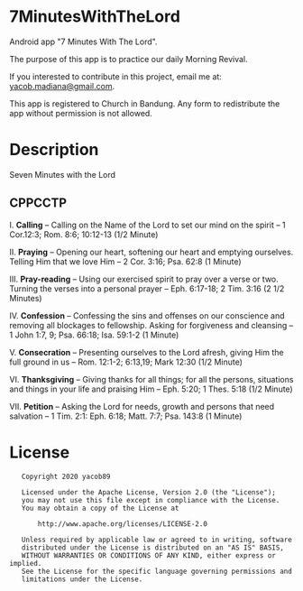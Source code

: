 # 7MinutesWithTheLord

Android app "7 Minutes With The Lord".

The purpose of this app is to practice our daily Morning Revival.

If you interested to contribute in this project, email me at: yacob.madiana@gmail.com.

This app is registered to Church in Bandung. Any form to redistribute the app without permission is not allowed.

# Description

Seven Minutes with the Lord

## CPPCCTP

I. **Calling** – Calling on the Name of the Lord to set our mind on the spirit – 1 Cor.12:3; Rom. 8:6; 10:12-13 (1/2 Minute)

II. **Praying** – Opening our heart, softening our heart and emptying ourselves. Telling Him that we love Him – 2 Cor. 3:16; Psa. 62:8 (1 Minute)

III. **Pray-reading** – Using our exercised spirit to pray over a verse or two. Turning the verses into a personal prayer – Eph. 6:17-18; 2 Tim. 3:16 (2 1/2 Minutes)

IV. **Confession** – Confessing the sins and offenses on our conscience and removing all blockages to fellowship. Asking for forgiveness and cleansing – 1 John 1:7, 9; Psa. 66:18; Isa. 59:1-2 (1 Minute)

V. **Consecration** – Presenting ourselves to the Lord afresh, giving Him the full ground in us – Rom. 12:1-2; 6:13,19; Mark 12:30 (1/2 Minute)

VI. **Thanksgiving** – Giving thanks for all things; for all the persons, situations and things in your life and praising Him – Eph. 5:20; 1 Thes. 5:18 (1/2 Minute)

VII. **Petition** – Asking the Lord for needs, growth and persons that need salvation – 1 Tim. 2:1: Eph. 6:18; Matt. 7:7; Psa. 143:8 (1 Minute)

# License

```
   Copyright 2020 yacob89

   Licensed under the Apache License, Version 2.0 (the "License");
   you may not use this file except in compliance with the License.
   You may obtain a copy of the License at

       http://www.apache.org/licenses/LICENSE-2.0

   Unless required by applicable law or agreed to in writing, software
   distributed under the License is distributed on an "AS IS" BASIS,
   WITHOUT WARRANTIES OR CONDITIONS OF ANY KIND, either express or implied.
   See the License for the specific language governing permissions and
   limitations under the License.
```
